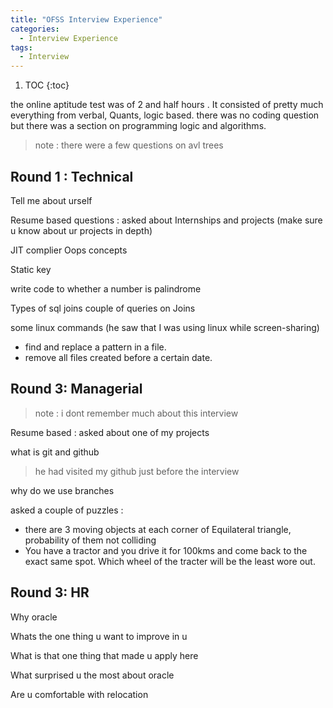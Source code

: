 ```yaml
---
title: "OFSS Interview Experience"
categories:
  - Interview Experience
tags:
  - Interview
---
```


1. TOC
{:toc}

the online aptitude test was of 2 and half hours . It consisted of pretty much everything from verbal, Quants, logic based. there was no coding question but there was a section on programming logic and algorithms.
> note : there were a few questions on avl trees

## Round 1 : Technical

Tell me about urself

Resume based questions  :  asked about Internships and  projects (make sure u know about ur projects in depth)

JIT complier
Oops concepts

Static key

write code to whether a number is  palindrome 

Types of sql joins
couple of queries on  Joins 

some linux commands (he saw that I was using linux while screen-sharing)
- find and replace a pattern in a file.
- remove all files created before a certain date.


## Round 3: Managerial
> note : i dont remember much about this interview


Resume based : asked about one of my projects

what is git and github
> he had visited my github just before the interview

why do we use branches

asked a couple of puzzles :  
- there are 3 moving objects at each corner of Equilateral triangle, probability of them not colliding
- You have a tractor and you drive it for 100kms and come back  to the exact same spot. Which wheel of the tracter will be the least wore out.

## Round 3: HR

Why oracle

Whats the one thing u want to improve in u

What is that one thing that made u apply here

What surprised u the most about oracle

Are u comfortable with relocation